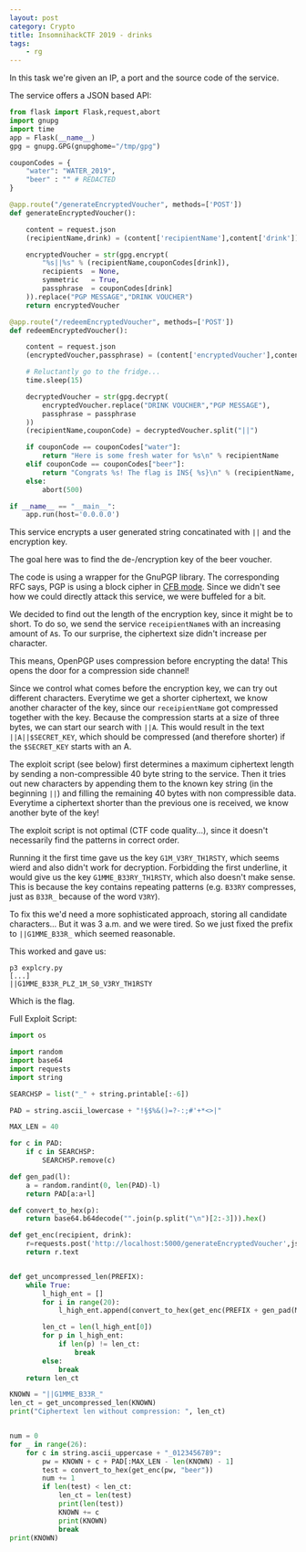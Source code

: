 ```yaml
---
layout: post
category: Crypto
title: InsomnihackCTF 2019 - drinks
tags: 
    - rg
---
```


In this task we're given an IP, a port and the source code of the service.

The service offers a JSON based API:
```python
from flask import Flask,request,abort
import gnupg
import time
app = Flask(__name__)
gpg = gnupg.GPG(gnupghome="/tmp/gpg")

couponCodes = {
    "water": "WATER_2019",
    "beer" : "" # REDACTED
}

@app.route("/generateEncryptedVoucher", methods=['POST'])
def generateEncryptedVoucher():

    content = request.json
    (recipientName,drink) = (content['recipientName'],content['drink'])

    encryptedVoucher = str(gpg.encrypt(
        "%s||%s" % (recipientName,couponCodes[drink]),
        recipients  = None,
        symmetric   = True,
        passphrase  = couponCodes[drink]
    )).replace("PGP MESSAGE","DRINK VOUCHER")
    return encryptedVoucher

@app.route("/redeemEncryptedVoucher", methods=['POST'])
def redeemEncryptedVoucher():

    content = request.json
    (encryptedVoucher,passphrase) = (content['encryptedVoucher'],content['passphrase'])

    # Reluctantly go to the fridge...
    time.sleep(15)

    decryptedVoucher = str(gpg.decrypt(
        encryptedVoucher.replace("DRINK VOUCHER","PGP MESSAGE"),
        passphrase = passphrase
    ))
    (recipientName,couponCode) = decryptedVoucher.split("||")

    if couponCode == couponCodes["water"]:
        return "Here is some fresh water for %s\n" % recipientName
    elif couponCode == couponCodes["beer"]:
        return "Congrats %s! The flag is INS{ %s}\n" % (recipientName, couponCode)
    else:
        abort(500)

if __name__ == "__main__":
    app.run(host='0.0.0.0')
```

This service encrypts a user generated string concatinated with `||` and the encryption key.

The goal here was to find the de-/encryption key of the beer voucher. 

The code is using a wrapper for the GnuPGP library.
The corresponding RFC says, PGP is using a block cipher in [CFB mode](https://de.wikipedia.org/wiki/Cipher_Feedback_Mode). Since we didn't see how we could directly attack this service, we were buffeled for a bit.

We decided to find out the length of the encryption key, since it might be to short. To do so, we send the service `receipientName`s with an increasing amount of `A`s. To our surprise, the ciphertext size didn't increase per character. 

This means, OpenPGP uses compression before encrypting the data!
This opens the door for a compression side channel!

Since we control what comes before the encryption key, we can try out different characters. Everytime we get a shorter ciphertext, we know another character of the key, since our `receipientName` got compressed together with the key. Because the compression starts at a size of three bytes, we can start our search with `||A`. This would result in the text `||A||$SECRET_KEY`, which should be compressed (and therefore shorter) if the `$SECRET_KEY` starts with an A.

The exploit script (see below) first determines a maximum ciphertext length by sending a non-compressible 40 byte string to the service. Then it tries out new characters by appending them to the known key string (in the beginning `||`) and filling the remaining 40 bytes with non compressible data. 
Everytime a ciphertext shorter than the previous one is received, we know another byte of the key!

The exploit script is not optimal (CTF code quality...), since it doesn't necessarily find the patterns in correct order.

Running it the first time gave us the key `G1M_V3RY_TH1RSTY`, which seems wierd and also didn't work for decryption. Forbidding the first underline, it would give us the key `G1MME_B33RY_TH1RSTY`, which also doesn't make sense. This is because the key contains repeating patterns (e.g. `B33RY` compresses, just as `B33R_` because of the word `V3RY`). 

To fix this we'd need a more sophisticated approach, storing all candidate characters... But it was 3 a.m. and we were tired. So we just fixed the prefix to `||G1MME_B33R_` which seemed reasonable. 

This worked and gave us: 

```
p3 explcry.py
[...]
||G1MME_B33R_PLZ_1M_S0_V3RY_TH1RSTY
```

Which is the flag.

Full Exploit Script:

```python
import os

import random
import base64
import requests
import string

SEARCHSP = list("_" + string.printable[:-6])

PAD = string.ascii_lowercase + "!§$%&()=?-:;#'+*<>|"

MAX_LEN = 40

for c in PAD:
    if c in SEARCHSP:
        SEARCHSP.remove(c)

def gen_pad(l):
    a = random.randint(0, len(PAD)-l)
    return PAD[a:a+l]

def convert_to_hex(p):
    return base64.b64decode("".join(p.split("\n")[2:-3])).hex()

def get_enc(recipient, drink):
    r=requests.post('http://localhost:5000/generateEncryptedVoucher',json={'recipientName': recipient, 'drink': drink}) 
    return r.text


def get_uncompressed_len(PREFIX):
    while True:
        l_high_ent = []
        for i in range(20):
            l_high_ent.append(convert_to_hex(get_enc(PREFIX + gen_pad(MAX_LEN - len(PREFIX)), "beer")))

        len_ct = len(l_high_ent[0])
        for p in l_high_ent:
            if len(p) != len_ct:
                break
        else:
            break
    return len_ct

KNOWN = "||G1MME_B33R_"
len_ct = get_uncompressed_len(KNOWN)
print("Ciphertext len without compression: ", len_ct)


num = 0
for _ in range(26):
    for c in string.ascii_uppercase + "_0123456789":
        pw = KNOWN + c + PAD[:MAX_LEN - len(KNOWN) - 1]
        test = convert_to_hex(get_enc(pw, "beer"))
        num += 1
        if len(test) < len_ct:
            len_ct = len(test)
            print(len(test))
            KNOWN += c
            print(KNOWN)
            break 
print(KNOWN)
```

